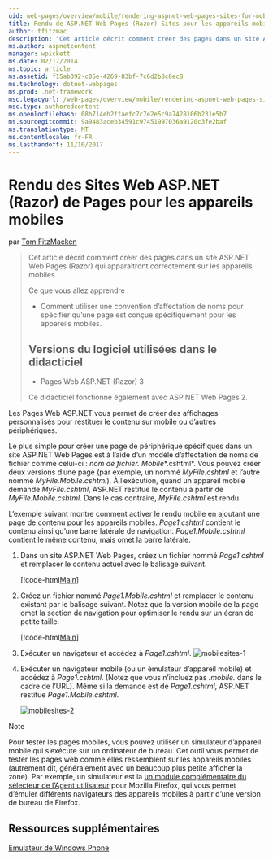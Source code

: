 ```yaml
---
uid: web-pages/overview/mobile/rendering-aspnet-web-pages-sites-for-mobile-devices
title: Rendu de ASP.NET Web Pages (Razor) Sites pour les appareils mobiles | Documents Microsoft
author: tfitzmac
description: "Cet article décrit comment créer des pages dans un site ASP.NET Web Pages (Razor) qui apparaîtront correctement sur les appareils mobiles. Vous apprendrez : comment vous..."
ms.author: aspnetcontent
manager: wpickett
ms.date: 02/17/2014
ms.topic: article
ms.assetid: f15ab392-c05e-4269-83bf-7c6d2b8c8ec8
ms.technology: dotnet-webpages
ms.prod: .net-framework
msc.legacyurl: /web-pages/overview/mobile/rendering-aspnet-web-pages-sites-for-mobile-devices
msc.type: authoredcontent
ms.openlocfilehash: 08b714eb2ffaefc7c7e2e5c9a7428106b231e5b7
ms.sourcegitcommit: 9a9483aceb34591c97451997036a9120c3fe2baf
ms.translationtype: MT
ms.contentlocale: fr-FR
ms.lasthandoff: 11/10/2017
---
```

<a name="rendering-aspnet-web-pages-razor-sites-for-mobile-devices"></a>Rendu des Sites Web ASP.NET (Razor) de Pages pour les appareils mobiles
====================
par [Tom FitzMacken](https://github.com/tfitzmac)

> Cet article décrit comment créer des pages dans un site ASP.NET Web Pages (Razor) qui apparaîtront correctement sur les appareils mobiles.
> 
> Ce que vous allez apprendre :
> 
> - Comment utiliser une convention d’affectation de noms pour spécifier qu’une page est conçue spécifiquement pour les appareils mobiles.
>   
> 
> ## <a name="software-versions-used-in-the-tutorial"></a>Versions du logiciel utilisées dans le didacticiel
> 
> 
> - Pages Web ASP.NET (Razor) 3
>   
> 
> Ce didacticiel fonctionne également avec ASP.NET Web Pages 2.


Les Pages Web ASP.NET vous permet de créer des affichages personnalisés pour restituer le contenu sur mobile ou d’autres périphériques.

Le plus simple pour créer une page de périphérique spécifiques dans un site ASP.NET Web Pages est à l’aide d’un modèle d’affectation de noms de fichier comme celui-ci : *nom de fichier.* *Mobile**.cshtml*. Vous pouvez créer deux versions d’une page (par exemple, un nommé *MyFile.cshtml* et l’autre nommé *MyFile.Mobile.cshtml*). À l’exécution, quand un appareil mobile demande *MyFile.cshtml*, ASP.NET restitue le contenu à partir de *MyFile.Mobile.cshtml*. Dans le cas contraire, *MyFile.cshtml* est rendu.

L’exemple suivant montre comment activer le rendu mobile en ajoutant une page de contenu pour les appareils mobiles. *Page1.cshtml* contient le contenu ainsi qu’une barre latérale de navigation. *Page1.Mobile.cshtml* contient le même contenu, mais omet la barre latérale.

1. Dans un site ASP.NET Web Pages, créez un fichier nommé *Page1.cshtml* et remplacer le contenu actuel avec le balisage suivant.

    [!code-html[Main](rendering-aspnet-web-pages-sites-for-mobile-devices/samples/sample1.html)]
2. Créez un fichier nommé *Page1.Mobile.cshtml* et remplacer le contenu existant par le balisage suivant. Notez que la version mobile de la page omet la section de navigation pour optimiser le rendu sur un écran de petite taille.

    [!code-html[Main](rendering-aspnet-web-pages-sites-for-mobile-devices/samples/sample2.html)]
3. Exécuter un navigateur et accédez à *Page1.cshtml*. ![mobilesites-1](rendering-aspnet-web-pages-sites-for-mobile-devices/_static/image1.png)
4. Exécuter un navigateur mobile (ou un émulateur d’appareil mobile) et accédez à *Page1.cshtml*. (Notez que vous n’incluez pas *.mobile.* dans le cadre de l’URL). Même si la demande est de *Page1.cshtml*, ASP.NET restitue *Page1.Mobile.cshtml*.

    ![mobilesites-2](rendering-aspnet-web-pages-sites-for-mobile-devices/_static/image2.png)

> [!NOTE]
> Pour tester les pages mobiles, vous pouvez utiliser un simulateur d’appareil mobile qui s’exécute sur un ordinateur de bureau. Cet outil vous permet de tester les pages web comme elles ressemblent sur les appareils mobiles (autrement dit, généralement avec un beaucoup plus petite afficher la zone). Par exemple, un simulateur est la [un module complémentaire du sélecteur de l’Agent utilisateur](http://addons.mozilla.org/en-us/firefox/addon/user-agent-switcher/) pour Mozilla Firefox, qui vous permet d’émuler différents navigateurs des appareils mobiles à partir d’une version de bureau de Firefox.


<a id="Additional_Resources"></a>
## <a name="additional-resources"></a>Ressources supplémentaires


[Émulateur de Windows Phone](https://msdn.microsoft.com/en-us/library/ff402563(v=VS.92).aspx)
